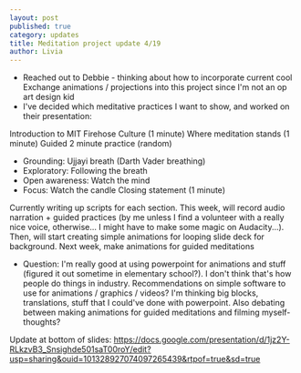 ```yaml
---
layout: post
published: true
category: updates
title: Meditation project update 4/19
author: Livia
---
```

- Reached out to Debbie - thinking about how to incorporate current cool Exchange animations / projections into this project since I'm not an op art design kid
- I've decided which meditative practices I want to show, and worked on their presentation: 

Introduction to MIT Firehose Culture (1 minute)
Where meditation stands (1 minute)
Guided 2 minute practice (random)
-   Grounding: Ujjayi breath (Darth Vader breathing)
- 	Exploratory: Following the breath
- 	Open awareness: Watch the mind
- 	Focus: Watch the candle
Closing statement (1 minute)

Currently writing up scripts for each section. This week, will record audio narration + guided practices (by me unless I find a volunteer with a really nice voice, otherwise... I might have to make some magic on Audacity...).
Then, will start creating simple animations for looping slide deck for background.
Next week, make animations for guided meditations

- Question: I'm really good at using powerpoint for animations and stuff (figured it out sometime in elementary school?). I don't think that's how people do things in industry. Recommendations on simple software to use for animations / graphics / videos? I'm thinking big blocks, translations, stuff that I could've done with powerpoint. 
Also debating between making animations for guided meditations and filming myself- thoughts?

Update at bottom of slides: https://docs.google.com/presentation/d/1jz2Y-RLkzvB3_Snsighde501saT00roY/edit?usp=sharing&ouid=101328927074097265439&rtpof=true&sd=true